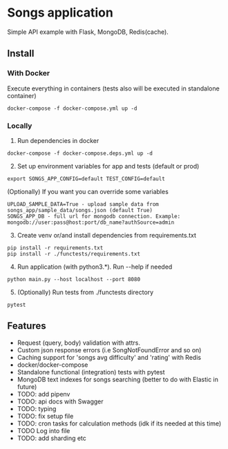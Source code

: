 # Songs application
Simple API example with Flask, MongoDB, Redis(cache). 

## Install

### With Docker
Execute everything in containers (tests also will be executed in standalone container)

``` 
docker-compose -f docker-compose.yml up -d 
```

### Locally
1. Run dependencies in docker

```
docker-compose -f docker-compose.deps.yml up -d 
```
2. Set up environment variables for app and tests (default or prod)

```
export SONGS_APP_CONFIG=default TEST_CONFIG=default
```
(Optionally) If you want you can override some variables

```
UPLOAD_SAMPLE_DATA=True - upload sample data from songs_app/sample_data/songs.json (default True)
SONGS_APP_DB - full url for mongodb connection. Example: mongodb://user:pass@host:port/db_name?authSource=admin
```
3. Create venv or/and install dependencies from requirements.txt

```
pip install -r requirements.txt
pip install -r ./functests/requirements.txt
```
4. Run application (with python3.*). Run --help if needed

```
python main.py --host localhost --port 8080
```
5. (Optionally) Run tests from ./functests directory

```
pytest
```

## Features
- Request (query, body) validation with attrs.
- Custom json response errors (i.e SongNotFoundError and so on)
- Caching support for 'songs avg difficulty' and 'rating' with Redis
- docker/docker-compose
- Standalone functional (integration) tests with pytest
- MongoDB text indexes for songs searching (better to do with Elastic in future)
- TODO: add pipenv
- TODO: api docs with Swagger
- TODO: typing
- TODO: fix setup file
- TODO: cron tasks for calculation methods (idk if its needed at this time)
- TODO Log into file
- TODO: add sharding etc
